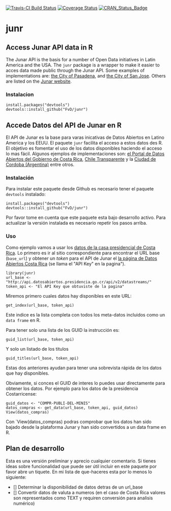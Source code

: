 [![Travis-CI Build Status](https://travis-ci.org/FvD/junr.svg?branch=master)](https://travis-ci.org/FvD/junr) 
[![Coverage Status](https://img.shields.io/codecov/c/github/FvD/junr/master.svg)](https://codecov.io/github/FvD/junr?branch=master)
[![CRAN_Status_Badge](http://www.r-pkg.org/badges/version/junr)](http://cran.r-project.org/package=junr)

# junr

## Access Junar API data in R 

The Junar API is the basis for a number of Open Data initiatives in Latin America and the USA. 
The `junr` package is a wrapper to make it easier to acces data 
made public through the Junar API. Some examples of implementations are: [the City of Pasadena](http://data.cityofpasadena.net/home/), and [the City of San Jose](http://data.sanjoseca.gov/home/). Others are listed on the [Junar website](http://junar.com/?lang=en).

### Instalacion

    install.packages("devtools")
    devtools::install_github("FvD/junr")

## Accede Datos del API de Junar en R

El API de Junar es la base para varas inicativas de Datos Abiertos en Latino America y los EEUU. 
El paquete `junr` facilita el acceso a estos datos des R. El objetivo es fomentar el uso de los datos disponibles
haciendo el acceso lo mas fácil. Algunos ejemplos de implementaciones son: [el Portal de Datos Abiertos del Gobierno de Costa Rica](http://datosabiertos.presidencia.go.cr/home), [Chile Transparente](http://infodatos.opendata.junar.com/home/?lang=es) y la [Ciudad de Cordoba (Argentina)](http://cdcordoba.opendata.junar.com/home/?lang=en) entre otros.

### Instalación
Para instalar este paquete desde Github es necesario tener el paquete
`devtools` instalado:

    install.packages("devtools")
    devtools::install_github("FvD/junr")

Por favor tome en cuenta que este paquete esta bajo desarrollo activo. Para
actualizar la versión instalada es necesario repetir los pasos arriba.

### Uso 
Como ejemplo vamos a usar los [datos de la casa presidencial de Costa Rica](http://datosabiertos.presidencia.go.cr/home). Lo
primero es ir al sitio correspondiente para encontrar el URL base (`base_url`)
y obtener un *token* para el API de Junar el [la página de Datos Abiertos Costa Rica](http://datosabiertos.presidencia.go.cr/developers/) (se llama el "API Key" en la pagina").

    library(junr)
    url_base <- "http://api.datosabiertos.presidencia.go.cr/api/v2/datastreams/"
    token_api <- "El API Key que obtuviste de la pagina"

Miremos primero cuales datos hay disponibles en este URL:

    get_index(url_base, token_api)

Este indice es la lista completa con todos los meta-datos incluidos como un `data frame` en R. 

Para tener solo una lista de los GUID la instrucción es:

    guid_list(url_base, token_api)

Y solo un listado de los titulos 

    guid_titles(url_base, token_api)

Estas dos anteriores ayudan para tener una sobrevista rápida de los datos que
hay disponibles.

Obviamente, si conces el GUID de interes lo puedes usar directamente para
obtener los datos. Por ejemplo para los datos de la presidencia Costarricense:

    guid_datos <- "COMPR-PUBLI-DEL-MINIS"
    datos_compras <- get_data(url_base, token_api, guid_datos)
    View(datos_compras)

Con `View(datos_compras) podras comprobar que los datos han sido bajado desde
la plataforma Junar y han sido convertidos a un data frame en R.

## Plan de desarrollo

Esta es una versión preliminar y aprecio cualquier comentario. Si tienes ideas sobre funcionalidad que puede ser útil incluir en este paquete por favor abre un tiquete. En mi lista de que-haceres esta por lo menos lo siguiente:

- [] Determinar la disponibilidad de datos detras de un url_base
- [] Convertir datos de valuta a numeros (en el caso de Costa Rica valores son
  representados como TEXT y requiren conversión para analisis numérico) 

